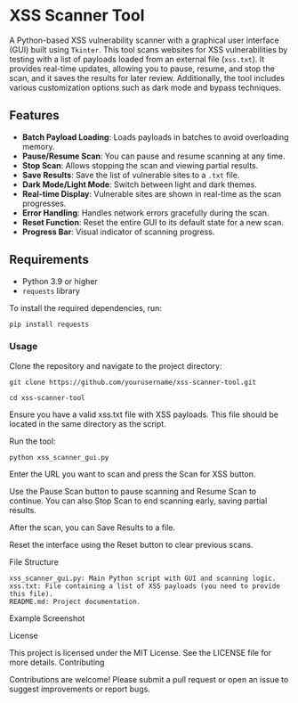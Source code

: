 # XSS Scanner Tool

A Python-based XSS vulnerability scanner with a graphical user interface (GUI) built using `Tkinter`. This tool scans websites for XSS vulnerabilities by testing with a list of payloads loaded from an external file (`xss.txt`). It provides real-time updates, allowing you to pause, resume, and stop the scan, and it saves the results for later review. Additionally, the tool includes various customization options such as dark mode and bypass techniques.

## Features

- **Batch Payload Loading**: Loads payloads in batches to avoid overloading memory.
- **Pause/Resume Scan**: You can pause and resume scanning at any time.
- **Stop Scan**: Allows stopping the scan and viewing partial results.
- **Save Results**: Save the list of vulnerable sites to a `.txt` file.
- **Dark Mode/Light Mode**: Switch between light and dark themes.
- **Real-time Display**: Vulnerable sites are shown in real-time as the scan progresses.
- **Error Handling**: Handles network errors gracefully during the scan.
- **Reset Function**: Reset the entire GUI to its default state for a new scan.
- **Progress Bar**: Visual indicator of scanning progress.

## Requirements

- Python 3.9 or higher
- `requests` library

To install the required dependencies, run:

    pip install requests

### Usage

Clone the repository and navigate to the project directory:

    git clone https://github.com/yourusername/xss-scanner-tool.git

    cd xss-scanner-tool

Ensure you have a valid xss.txt file with XSS payloads. This file should be located in the same directory as the script.

Run the tool:

    python xss_scanner_gui.py

Enter the URL you want to scan and press the Scan for XSS button.

Use the Pause Scan button to pause scanning and Resume Scan to continue. You can also Stop Scan to end scanning early, saving partial results.

After the scan, you can Save Results to a file.

Reset the interface using the Reset button to clear previous scans.

File Structure

    xss_scanner_gui.py: Main Python script with GUI and scanning logic.
    xss.txt: File containing a list of XSS payloads (you need to provide this file).
    README.md: Project documentation.

Example Screenshot

License

This project is licensed under the MIT License. See the LICENSE file for more details.
Contributing

Contributions are welcome! Please submit a pull request or open an issue to suggest improvements or report bugs.
